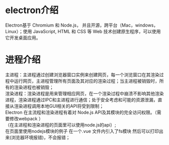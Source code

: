   # electron介绍  
  Electron基于 Chromium 和 Node.js， 并且开源，跨平台（Mac，windows，Linux）；使用 JavaScript, HTML 和 CSS 等 Web 技术创建原生程序，可以使用它开发桌面应用。  
  
# 进程介绍  
  主进程：主进程通过创建浏览器窗口实例来创建网页，每一个浏览窗口在其渲染过程中运行网页，主进程管理所有页面及其对应的渲染过程；当主进程被销毁时，所有的渲染进程也被销毁；  
  渲染进程：渲染进程是用来管理相应网页，在一个渲染过程中崩溃不影响其他渲染进程，渲染进程通过IPC和主进程进行通信；处于安全考虑和可能的资源泄漏，直接从渲染进程调用本地GUI相关的API将受到限制；  
  Electron 在主流程和渲染进程有着对 Node.js API及其模块的完全访问权限。（需要修改webpack ）  
  （在主进程和渲染进程的页面里可以使用node.js的api）;  
  在页面里使用nodejs模块的例子 在一个.vue 文件内引入了fs模块 然后可以打印出来(浏览器环境报错)，不会报错；  
  